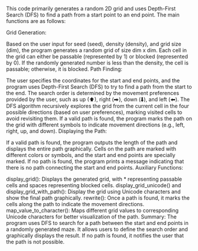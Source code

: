This code primarily generates a random 2D grid and uses Depth-First Search (DFS) to find a path from a start point to an end point. The main functions are as follows:

Grid Generation:

Based on the user input for seed (seed), density (density), and grid size (dim), the program generates a random grid of size dim x dim. Each cell in the grid can either be passable (represented by 1) or blocked (represented by 0).
If the randomly generated number is less than the density, the cell is passable; otherwise, it is blocked.
Path Finding:

The user specifies the coordinates for the start and end points, and the program uses Depth-First Search (DFS) to try to find a path from the start to the end. The search order is determined by the movement preferences provided by the user, such as up (⬆), right (⮕), down (⬇), and left (⬅).
The DFS algorithm recursively explores the grid from the current cell in the four possible directions (based on user preferences), marking visited cells to avoid revisiting them.
If a valid path is found, the program marks the path on the grid with different symbols to indicate movement directions (e.g., left, right, up, and down).
Displaying the Path:

If a valid path is found, the program outputs the length of the path and displays the entire path graphically. Cells on the path are marked with different colors or symbols, and the start and end points are specially marked.
If no path is found, the program prints a message indicating that there is no path connecting the start and end points.
Auxiliary Functions:

display_grid(): Displays the generated grid, with * representing passable cells and spaces representing blocked cells.
display_grid_unicode() and display_grid_with_path(): Display the grid using Unicode characters and show the final path graphically.
rewrite(): Once a path is found, it marks the cells along the path to indicate the movement directions.
map_value_to_character(): Maps different grid values to corresponding Unicode characters for better visualization of the path.
Summary:
The program uses DFS to search for a path between the start and end points in a randomly generated maze. It allows users to define the search order and graphically displays the result. If no path is found, it notifies the user that the path is not possible.

